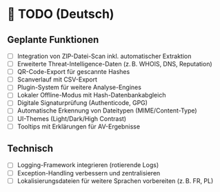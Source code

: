 # 📝 TODO (Deutsch)

## Geplante Funktionen

- [ ] Integration von ZIP-Datei-Scan inkl. automatischer Extraktion
- [ ] Erweiterte Threat-Intelligence-Daten (z. B. WHOIS, DNS, Reputation)
- [ ] QR-Code-Export für gescannte Hashes
- [ ] Scanverlauf mit CSV-Export
- [ ] Plugin-System für weitere Analyse-Engines
- [ ] Lokaler Offline-Modus mit Hash-Datenbankabgleich
- [ ] Digitale Signaturprüfung (Authenticode, GPG)
- [ ] Automatische Erkennung von Dateitypen (MIME/Content-Type)
- [ ] UI-Themes (Light/Dark/High Contrast)
- [ ] Tooltips mit Erklärungen für AV-Ergebnisse

## Technisch

- [ ] Logging-Framework integrieren (rotierende Logs)
- [ ] Exception-Handling verbessern und zentralisieren
- [ ] Lokalisierungsdateien für weitere Sprachen vorbereiten (z. B. FR, PL)